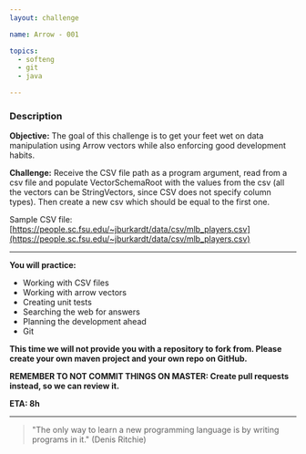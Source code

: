 ```yaml
---
layout: challenge

name: Arrow - 001

topics:
  - softeng
  - git
  - java

---
```


### Description
**Objective:** The goal of this challenge is to get your feet wet on data manipulation using Arrow vectors while also enforcing good development habits.

**Challenge:** Receive the CSV file path as a program argument, read from a csv file and populate VectorSchemaRoot with the values from the csv (all the vectors can be StringVectors, since CSV does not specify column types). Then create a new csv which should be equal to the first one.

Sample CSV file: [https://people.sc.fsu.edu/~jburkardt/data/csv/mlb_players.csv](https://people.sc.fsu.edu/~jburkardt/data/csv/mlb_players.csv)

___
**You will practice:**
* Working with CSV files
* Working with arrow vectors
* Creating unit tests
* Searching the web for answers
* Planning the development ahead
* Git

**This time we will not provide you with a repository to fork from. Please create your own maven project and your own repo on GitHub.**

**REMEMBER TO NOT COMMIT THINGS ON MASTER: Create pull requests instead, so we can review it.**

**ETA: 8h**


___
> "The only way to learn a new programming language is by writing programs in it." (Denis Ritchie)
